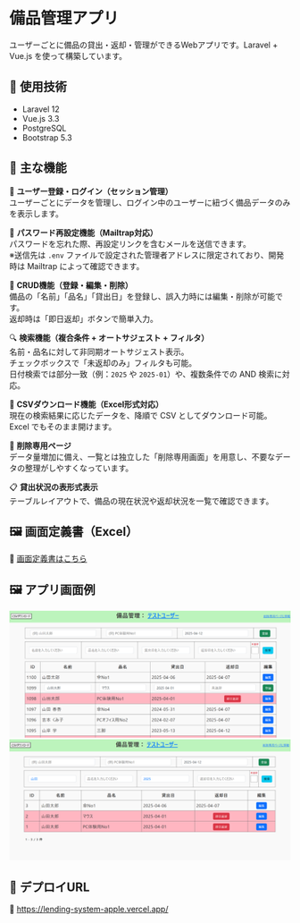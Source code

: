 # 備品管理アプリ

ユーザーごとに備品の貸出・返却・管理ができるWebアプリです。Laravel + Vue.js を使って構築しています。

## 🔧 使用技術
- Laravel 12
- Vue.js 3.3
- PostgreSQL
- Bootstrap 5.3

## 📌 主な機能

🔐 **ユーザー登録・ログイン（セッション管理）**  
ユーザーごとにデータを管理し、ログイン中のユーザーに紐づく備品データのみを表示します。

🔁 **パスワード再設定機能（Mailtrap対応）**  
パスワードを忘れた際、再設定リンクを含むメールを送信できます。  
※送信先は `.env` ファイルで設定された管理者アドレスに限定されており、開発時は Mailtrap によって確認できます。

📝 **CRUD機能（登録・編集・削除）**  
備品の「名前」「品名」「貸出日」を登録し、誤入力時には編集・削除が可能です。  
返却時は「即日返却」ボタンで簡単入力。

🔍 **検索機能（複合条件 + オートサジェスト + フィルタ）**  
名前・品名に対して非同期オートサジェスト表示。  
チェックボックスで「未返却のみ」フィルタも可能。  
日付検索では部分一致（例：`2025` や `2025-01`）や、複数条件での AND 検索に対応。

📄 **CSVダウンロード機能（Excel形式対応）**  
現在の検索結果に応じたデータを、降順で CSV としてダウンロード可能。  
Excel でもそのまま開けます。

🧹 **削除専用ページ**  
データ量増加に備え、一覧とは独立した「削除専用画面」を用意し、不要なデータの整理がしやすくなっています。

📋 **貸出状況の表形式表示**  
テーブルレイアウトで、備品の現在状況や返却状況を一覧で確認できます。

## 🖼️ 画面定義書（Excel）
📄 [画面定義書はこちら](./docs/bihin-app_screen-definition.xlsx)

## 🖼️ アプリ画面例
![備品一覧画面-編集](./docs/screenshot-edit.png)
![備品一覧画面-検索](./docs/screenshot-search.png)

## 🚀 デプロイURL
🔗 https://lending-system-apple.vercel.app/
